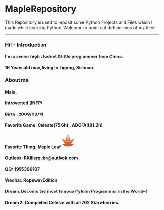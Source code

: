 # MapleRepository
This Repository is used to reposit some Python Projects and Files which I made while learning Python. Welcome to point out deficiencies of my files!

---
### Hi! - Introduction
#### I'm a senior high studnet & little programmer from China.
#### 16 Years old now, living in Zigong, Sichuan.

### About me
#### Male.
#### Introverted (INFP)
#### Birth : 2009/03/14
#### Favorite Game: Celeste(75.6h) , ADOFAI(81.2h) 
#### Favorite Thing: Maple Leaf![alt text](01ABAA8B.png)

#### Outlook: RKillerqubr@outlook.com
#### QQ: 1955396107
#### Wechat: RopewayEdition

#### Dream: Become the most famous Pytohn Programmer in the World~!
#### Dream 2: Completed Celeste with all 202 Starwberries.